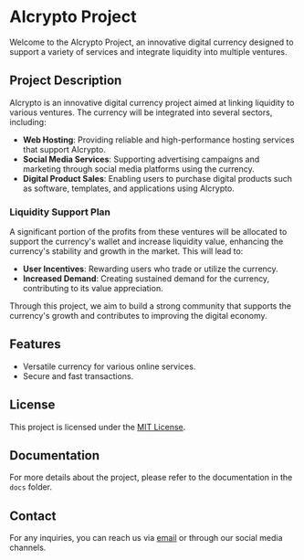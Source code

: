 # AIcrypto Project

Welcome to the AIcrypto Project, an innovative digital currency designed to support a variety of services and integrate liquidity into multiple ventures.

## Project Description

AIcrypto is an innovative digital currency project aimed at linking liquidity to various ventures. The currency will be integrated into several sectors, including:

- **Web Hosting**: Providing reliable and high-performance hosting services that support AIcrypto.
- **Social Media Services**: Supporting advertising campaigns and marketing through social media platforms using the currency.
- **Digital Product Sales**: Enabling users to purchase digital products such as software, templates, and applications using AIcrypto.

### Liquidity Support Plan

A significant portion of the profits from these ventures will be allocated to support the currency's wallet and increase liquidity value, enhancing the currency's stability and growth in the market. This will lead to:

- **User Incentives**: Rewarding users who trade or utilize the currency.
- **Increased Demand**: Creating sustained demand for the currency, contributing to its value appreciation.

Through this project, we aim to build a strong community that supports the currency's growth and contributes to improving the digital economy.

## Features

- Versatile currency for various online services.
- Secure and fast transactions.

## License

This project is licensed under the [MIT License](LICENSE).

## Documentation

For more details about the project, please refer to the documentation in the `docs` folder.

## Contact

For any inquiries, you can reach us via [email](mailto:example@example.com) or through our social media channels.
